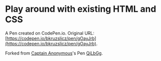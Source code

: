 # Play around with existing HTML and CSS

A Pen created on CodePen.io. Original URL: [https://codepen.io/bkruzslicz/pen/gOayJrb](https://codepen.io/bkruzslicz/pen/gOayJrb).



Forked from [Captain Anonymous](http://codepen.io/anon/)'s Pen [QjLbGg](http://codepen.io/anon/pen/QjLbGg/).
